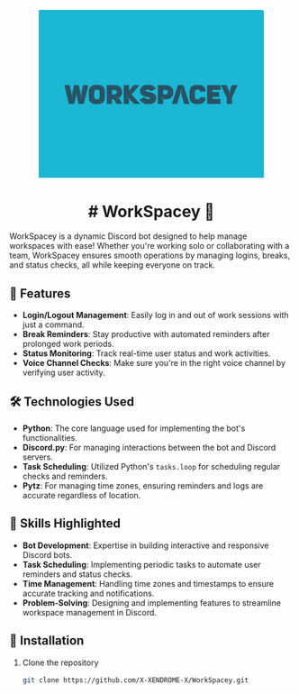 <p align="center">
  <img src="Logo1.png" alt="WorkSpacey Logo" width="400"/>
</p>

<H1 align="center">
# WorkSpacey 💼
</H1>

WorkSpacey is a dynamic Discord bot designed to help manage workspaces with ease! Whether you're working solo or collaborating with a team, WorkSpacey ensures smooth operations by managing logins, breaks, and status checks, all while keeping everyone on track.

## 🚀 Features

- **Login/Logout Management**: Easily log in and out of work sessions with just a command.
- **Break Reminders**: Stay productive with automated reminders after prolonged work periods.
- **Status Monitoring**: Track real-time user status and work activities.
- **Voice Channel Checks**: Make sure you're in the right voice channel by verifying user activity.

## 🛠️ Technologies Used

- **Python**: The core language used for implementing the bot's functionalities.
- **Discord.py**: For managing interactions between the bot and Discord servers.
- **Task Scheduling**: Utilized Python's `tasks.loop` for scheduling regular checks and reminders.
- **Pytz**: For managing time zones, ensuring reminders and logs are accurate regardless of location.

## 🧠 Skills Highlighted

- **Bot Development**: Expertise in building interactive and responsive Discord bots.
- **Task Scheduling**: Implementing periodic tasks to automate user reminders and status checks.
- **Time Management**: Handling time zones and timestamps to ensure accurate tracking and notifications.
- **Problem-Solving**: Designing and implementing features to streamline workspace management in Discord.

## 📂 Installation

1. Clone the repository
   ```bash
   git clone https://github.com/X-XENDROME-X/WorkSpacey.git
